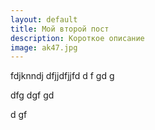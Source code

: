 ```yaml
---
layout: default
title: Мой второй пост
description: Короткое описание
image: ak47.jpg
---
```


 fdjknndj dfjjdfjjfd
 d f
 gd
 g 
 
 dfg
  dgf
   gd
   
   d gf
